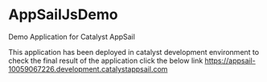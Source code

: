 # AppSailJsDemo
Demo Application for Catalyst AppSail

This application has been deployed in catalyst development environment to check the final result of the application click the below link
https://appsail-10059067226.development.catalystappsail.com
